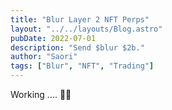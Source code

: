 ```yaml
---
title: "Blur Layer 2 NFT Perps"
layout: "../../layouts/Blog.astro"
pubDate: 2022-07-01
description: "Send $blur $2b."
author: "Saori"
tags: ["Blur", "NFT", "Trading"]
---
```


Working .... 🧑‍💻
